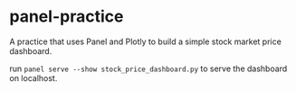 # panel-practice
A practice that uses Panel and Plotly to build a simple stock market price dashboard.

run `panel serve --show stock_price_dashboard.py` to serve the dashboard on localhost.
